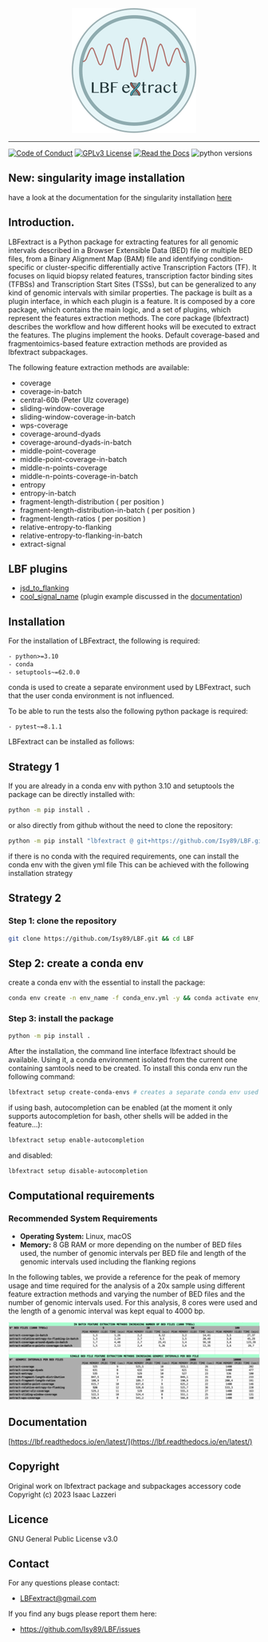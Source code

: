 <div align="center">
	<img src="docs/source/_static/logo.png">
</div>

----

[![Code of Conduct](https://img.shields.io/badge/code%20of-conduct-ff69b4.svg?style=flat)](CODE_OF_CONDUCT.md)
[![GPLv3 License](https://img.shields.io/badge/License-GPL%20v3-yellow.svg)](https://opensource.org/licenses/)
[![Read the Docs](https://readthedocs.org/projects/yt2mp3/badge/?version=latest)](https://lbf.readthedocs.io/)
![python versions](https://img.shields.io/badge/python->=3.10-blue.svg)

## New: singularity image installation 

have a look at the documentation for the singularity installation [here](https://lbf.readthedocs.io/)

## Introduction.


LBFextract is a Python package for extracting features for all genomic intervals described in a Browser Extensible Data (BED) file or multiple BED files, from a Binary Alignment Map (BAM) file and identifying condition-specific or cluster-specific differentially active Transcription Factors (TF).
It focuses on liquid biopsy related features, transcription factor binding sites (TFBSs) and Transcription Start Sites (TSSs), but can be generalized to any kind of genomic intervals with similar properties. 
The package is built as a plugin interface, in which each plugin is a feature. It is composed by a core package, which contains the main logic, and a set of
plugins, which represent the features extraction methods. The core package (lbfextract) describes the workflow and how different hooks will be executed to extract the features. 
The plugins implement the hooks. Default coverage-based and fragmentoimics-based feature extraction methods are provided as lbfextract subpackages. 

The following feature extraction methods are available:

- coverage
- coverage-in-batch
- central-60b (Peter Ulz coverage)
- sliding-window-coverage
- sliding-window-coverage-in-batch
- wps-coverage
- coverage-around-dyads
- coverage-around-dyads-in-batch
- middle-point-coverage
- middle-point-coverage-in-batch
- middle-n-points-coverage
- middle-n-points-coverage-in-batch
- entropy
- entropy-in-batch 
- fragment-length-distribution ( per position )
- fragment-length-distribution-in-batch ( per position )
- fragment-length-ratios ( per position )
- relative-entropy-to-flanking
- relative-entropy-to-flanking-in-batch
- extract-signal

## LBF plugins

- [jsd_to_flanking](https://github.com/Isy89/fextract_jsd_to_flanking)
- [cool_signal_name](https://github.com/Isy89/fextract_cool_signal_name) (plugin example discussed in the [documentation](https://lbf.readthedocs.io/en/latest/plugins.html))

## Installation

For the installation of LBFextract, the following is required:

    - python>=3.10
    - conda 
    - setuptools~=62.0.0

conda is used to create a separate environment used by LBFextract, such that the user conda environment is 
not influenced. 

To be able to run the tests also the following python package is required:

    - pytest~=8.1.1



LBFextract can be installed as follows:

## Strategy 1 

If you are already in a conda env with python 3.10 and setuptools the package can be directly installed with:
```bash
python -m pip install .
```
or also directly from github without the need to clone the repository:

```bash
python -m pip install "lbfextract @ git+https://github.com/Isy89/LBF.git"
```

if there is no conda with the required requirements, one can install the conda env with the given yml file
This can be achieved with the following installation strategy 

## Strategy 2

### Step 1: clone the repository

```bash
git clone https://github.com/Isy89/LBF.git && cd LBF
```

## Step 2: create a conda env

create a conda env with the essential to install the package:

```bash
conda env create -n env_name -f conda_env.yml -y && conda activate env_name
```

### Step 3: install the package

```bash
python -m pip install .
```


After the installation, the command line interface lbfextract should be available.
Using it, a conda environment isolated from the current one containing samtools need to be created.
To install this conda env run the following command:

```bash
lbfextract setup create-conda-envs # creates a separate conda env used for filtering the bam files and other steps
```

if using bash, autocompletion can be enabled (at the moment it only supports autocompletion for bash, other shells will be added in the feature...):

```bash
lbfextract setup enable-autocompletion
```

and disabled:

```bash
lbfextract setup disable-autocompletion
```
## Computational requirements 

### Recommended System Requirements

- **Operating System:** Linux, macOS
- **Memory:** 8 GB RAM or more depending on the number of BED files used, the number of genomic intervals per BED file 
  and length of the genomic intervals used including the flanking regions

In the following tables, we provide a reference for the peak of memory usage and time required for the analysis 
of a 20x sample using different feature extraction methods and varying the number of BED files and the number
of genomic intervals used. For this analysis, 8 cores were used and the length of a genomic interval
was kept equal to 4000 bp.

![computational_requirements.png](computational_requirements.png)

## Documentation

[https://lbf.readthedocs.io/en/latest/](https://lbf.readthedocs.io/en/latest/)


## Copyright

Original work on lbfextract package and subpackages accessory code Copyright (c) 2023 Isaac Lazzeri

## Licence

GNU General Public License v3.0

## Contact

For any questions please contact:

* <LBFextract@gmail.com>

If you find any bugs please report them here:

* <https://github.com/Isy89/LBF/issues> 
